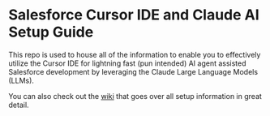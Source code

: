 # Salesforce Cursor IDE and Claude AI Setup Guide
This repo is used to house all of the information to enable you to effectively utilize the Cursor IDE for lightning fast (pun intended) AI agent assisted Salesforce development by leveraging the Claude Large Language Models (LLMs).   
   
You can also check out the <a href="https://github.com/Coding-With-The-Force/Salesforce-Cursor-IDE-Claude-AI-Setup-Guide/wiki" target="_blank">wiki</a> that goes over all setup information in great detail.
